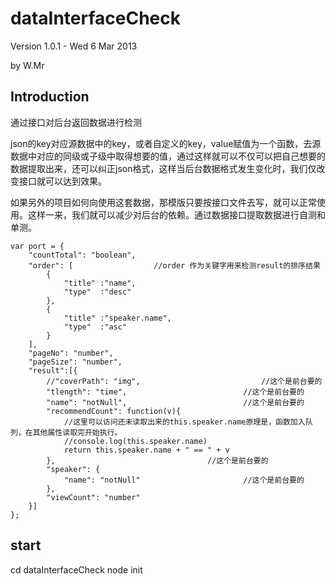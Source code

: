dataInterfaceCheck
========

Version 1.0.1 - Wed 6 Mar 2013

by W.Mr

Introduction
------------
通过接口对后台返回数据进行检测

json的key对应源数据中的key，或者自定义的key，value赋值为一个函数，去源数据中对应的同级或子级中取得想要的值，通过这样就可以不仅可以把自己想要的数据提取出来，还可以纠正json格式，这样当后台数据格式发生变化时，我们仅改变接口就可以达到效果。

如果另外的项目如何向使用这套数据，那模版只要按接口文件去写，就可以正常使用。这样一来，我们就可以减少对后台的依赖。通过数据接口提取数据进行自测和单测。

	var port = {
		"countTotal": "boolean",
		"order": [					//order 作为关键字用来检测result的排序结果
			{
				"title"	:"name",
				"type"	:"desc"
			}, 
			{
				"title"	:"speaker.name",
				"type"	:"asc"
			}
		],
		"pageNo": "number",
		"pageSize": "number",
		"result":[{
			//"coverPath": "img",							//这个是前台要的
			"tlength": "time",							//这个是前台要的
			"name": "notNull",							//这个是前台要的
			"recommendCount": function(v){
				//这里可以访问还未读取出来的this.speaker.name原理是，函数加入队列，在其他属性读取完开始执行。
				//console.log(this.speaker.name)			
				return this.speaker.name + " == " + v
			},									//这个是前台要的
			"speaker": {									
				"name": "notNull"						//这个是前台要的
			},
			"viewCount": "number"
		}]
	};

start
-------------

cd dataInterfaceCheck
node init
